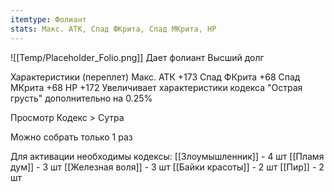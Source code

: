 ```yaml
---
itemtype: Фолиант
stats: Макс. АТК, Спад ФКрита, Спад МКрита, HP 
---
```

![[Temp/Placeholder_Folio.png]]
Дает фолиант Высший долг

Характеристики (переплет)
Макс. АТК +173
Спад ФКрита +68
Спад МКрита +68
HP +172
Увеличивает характеристики кодекса "Острая грусть" дополнительно на 0.25%

Просмотр Кодекс > Сутра

Можно собрать только 1 раз

Для активации необходимы кодексы: 
[[Злоумышленник]]  - 4 шт
[[Пламя дум]]  - 3 шт
[[Железная воля]]  - 3 шт
[[Байки красоты]]  - 2 шт
[[Пир]]  - 2 шт


